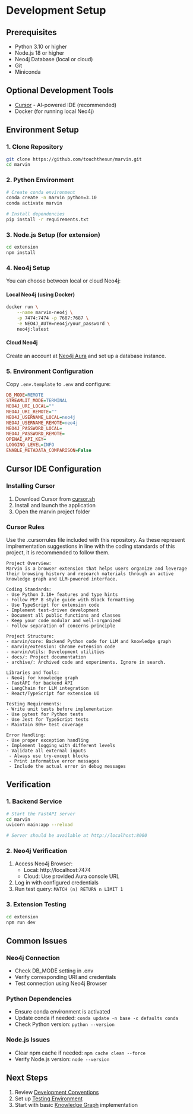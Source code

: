 # Development Setup

## Prerequisites
- Python 3.10 or higher
- Node.js 18 or higher
- Neo4j Database (local or cloud)
- Git
- Miniconda

## Optional Development Tools
- [Cursor](https://cursor.sh/) - AI-powered IDE (recommended)
- Docker (for running local Neo4j)

## Environment Setup

### 1. Clone Repository
```bash
git clone https://github.com/touchthesun/marvin.git
cd marvin
```

### 2. Python Environment
```bash
# Create conda environment
conda create -n marvin python=3.10
conda activate marvin

# Install dependencies
pip install -r requirements.txt
```

### 3. Node.js Setup (for extension)
```bash
cd extension
npm install
```

### 4. Neo4j Setup
You can choose between local or cloud Neo4j:

#### Local Neo4j (using Docker)
```bash
docker run \
    --name marvin-neo4j \
    -p 7474:7474 -p 7687:7687 \
    -e NEO4J_AUTH=neo4j/your_password \
    neo4j:latest
```

#### Cloud Neo4j
Create an account at [Neo4j Aura](https://neo4j.com/cloud/platform/aura-graph-database/) and set up a database instance.

### 5. Environment Configuration
Copy `.env.template` to `.env` and configure:
```ini
DB_MODE=REMOTE
STREAMLIT_MODE=TERMINAL
NEO4J_URI_LOCAL=""
NEO4J_URI_REMOTE=""
NEO4J_USERNAME_LOCAL=neo4j
NEO4J_USERNAME_REMOTE=neo4j
NEO4J_PASSWORD_LOCAL=
NEO4J_PASSWORD_REMOTE=
OPENAI_API_KEY=
LOGGING_LEVEL=INFO
ENABLE_METADATA_COMPARISON=False
```

## Cursor IDE Configuration

### Installing Cursor
1. Download Cursor from [cursor.sh](https://cursor.sh/)
2. Install and launch the application
3. Open the marvin project folder

### Cursor Rules
Use the .cursorrules file included with this repository. As these represent implrementation suggestions in line with the coding standards of this project, it is recommended to follow them.

```
Project Overview:
Marvin is a browser extension that helps users organize and leverage their browsing history and research materials through an active knowledge graph and LLM-powered interface.

Coding Standards:
- Use Python 3.10+ features and type hints
- Follow PEP 8 style guide with Black formatting
- Use TypeScript for extension code
- Implement test-driven development
- Document all public functions and classes
- Keep your code modular and well-organized
- Follow separation of concerns principle

Project Structure:
- marvin/core: Backend Python code for LLM and knowledge graph
- marvin/extension: Chrome extension code
- marvin/utils: Development utilities
- docs/: Project documentation
- archive/: Archived code and experiments. Ignore in search.

Libraries and Tools:
- Neo4j for knowledge graph
- FastAPI for backend API
- LangChain for LLM integration
- React/TypeScript for extension UI

Testing Requirements:
- Write unit tests before implementation
- Use pytest for Python tests
- Use Jest for TypeScript tests
- Maintain 80%+ test coverage

Error Handling:
- Use proper exception handling
- Implement logging with different levels
- Validate all external inputs
 - Always use try-except blocks
 - Print informative error messages
 - Include the actual error in debug messages
```

## Verification

### 1. Backend Service
```bash
# Start the FastAPI server
cd marvin
uvicorn main:app --reload

# Server should be available at http://localhost:8000
```

### 2. Neo4j Verification
1. Access Neo4j Browser:
   - Local: http://localhost:7474
   - Cloud: Use provided Aura console URL
2. Log in with configured credentials
3. Run test query: `MATCH (n) RETURN n LIMIT 1`

### 3. Extension Testing
```bash
cd extension
npm run dev
```

## Common Issues

### Neo4j Connection
- Check DB_MODE setting in .env
- Verify corresponding URI and credentials
- Test connection using Neo4j Browser

### Python Dependencies
- Ensure conda environment is activated
- Update conda if needed: `conda update -n base -c defaults conda`
- Check Python version: `python --version`

### Node.js Issues
- Clear npm cache if needed: `npm cache clean --force`
- Verify Node.js version: `node --version`

## Next Steps
1. Review [Development Conventions](./conventions.md)
2. Set up [Testing Environment](./testing.md)
3. Start with basic [Knowledge Graph](../architecture/components/knowledge-graph.md) implementation
